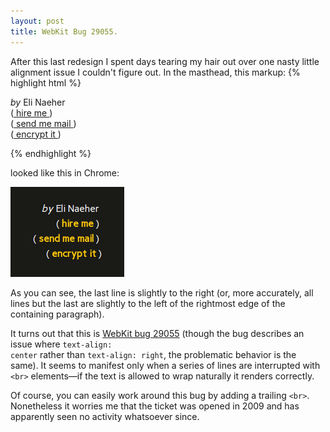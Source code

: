 ```yaml
---
layout: post
title: WebKit Bug 29055.
---
```


After this last redesign I spent days tearing my hair out over one nasty little alignment issue I couldn't figure out. In the masthead, this markup:
{% highlight html %}
<p>
  <i>by</i> Eli Naeher
  <br>
  (<a href="http://portfolio.flyoverblues.com">
    hire me
  </a>)
  <br>
  (<a href="mailto:eli@flyoverblues.com">
    send me mail
  </a>)
  <br>
  (<a href="http://codeanddata.com/pgp.txt">
    encrypt it
  </a>)
</p>
{% endhighlight %}

looked like this in Chrome:

<div class="embed">
  <img src="/images/webkit-bug.png" alt="Image showing WebKit rendering problem">
</div>

As you can see, the last line is slightly to the right (or, more accurately, all lines but the last are slightly to the left of the rightmost edge of the containing paragraph).

It turns out that this is <a href="https://bugs.webkit.org/show_bug.cgi?id=29055">WebKit bug 29055</a> (though the bug describes an issue where <code>text-align: center</code> rather than <code>text-align: right</code>, the problematic behavior is the same). It seems to manifest only when a series of lines are interrupted with <code>&lt;br&gt;</code> elements&mdash;if the text is allowed to wrap naturally it renders correctly.

Of course, you can easily work around this bug by adding a trailing <code>&lt;br&gt;</code>. Nonetheless it worries me that the ticket was opened in 2009 and has apparently seen no activity whatsoever since.


